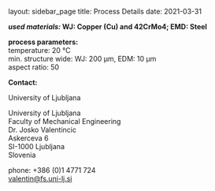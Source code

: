 layout: sidebar_page
title: Process Details
date: 2021-03-31

__*used materials:* WJ: Copper (Cu) and 42CrMo4; EMD: Steel__

__process parameters:__	   
temperature:	20 °C  
min. structure wide:	WJ: 200 µm, EDM: 10 µm  
aspect ratio:	50
<!--break-->
__Contact:__

University of Ljubljana

University of Ljubljana  
Faculty of Mechanical Engineering  
Dr. Josko Valentincic  
Askerceva 6  
SI-1000 Ljubljana  
Slovenia  

phone: +386 (0)1 4771 724  
valentin@fs.uni-lj.si